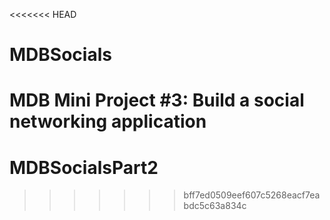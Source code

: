 <<<<<<< HEAD
# MDBSocials
MDB Mini Project #3: Build a social networking application
=======
# MDBSocialsPart2
>>>>>>> bff7ed0509eef607c5268eacf7eabdc5c63a834c
